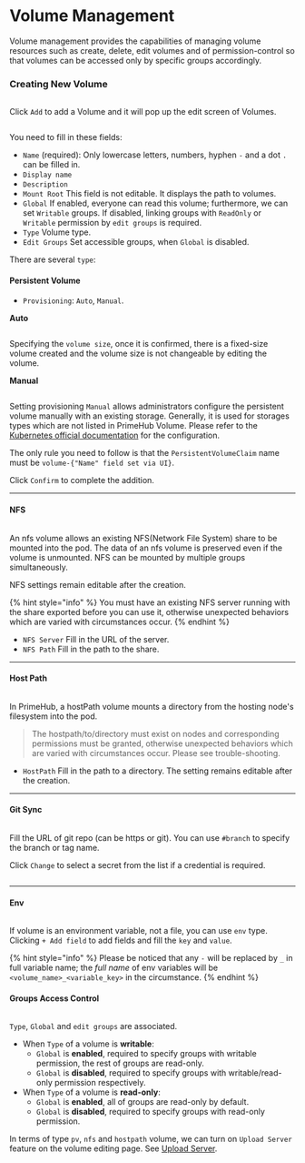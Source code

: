 # Volume Management

Volume management provides the capabilities of managing volume resources such as create, delete, edit volumes and of permission-control so that volumes can be accessed only by specific groups accordingly.

### Creating New Volume

<figure><img src="../../../.gitbook/assets/volume_list.png" alt=""><figcaption></figcaption></figure>

Click `Add` to add a Volume and it will pop up the edit screen of Volumes.

<figure><img src="../../../.gitbook/assets/admin_dataset_v3.png" alt=""><figcaption></figcaption></figure>

You need to fill in these fields:

* `Name` (required): Only lowercase letters, numbers, hyphen `-` and a dot `.` can be filled in.
* `Display name`
* `Description`
* `Mount Root` This field is not editable. It displays the path to volumes.
* `Global` If enabled, everyone can read this volume; furthermore, we can set `Writable` groups. If disabled, linking groups with `ReadOnly` or `Writable` permission by `edit groups` is required.
* `Type` Volume type.
* `Edit Groups` Set accessible groups, when `Global` is disabled.

There are several `type`:

#### Persistent Volume

* `Provisioning`: `Auto`, `Manual`.

**Auto**

<figure><img src="../../../.gitbook/assets/volume_pv_auto.png" alt=""><figcaption></figcaption></figure>

Specifying the `volume size`, once it is confirmed, there is a fixed-size volume created and the volume size is not changeable by editing the volume.

**Manual**

<figure><img src="../../../.gitbook/assets/volume_pv_manual.png" alt=""><figcaption></figcaption></figure>

Setting provisioning `Manual` allows administrators configure the persistent volume manually with an existing storage. Generally, it is used for storages types which are not listed in PrimeHub Volume. Please refer to the [Kubernetes official documentation](https://kubernetes.io/docs/concepts/storage/persistent-datasets/) for the configuration.

The only rule you need to follow is that the `PersistentVolumeClaim` name must be `volume-{"Name" field set via UI}`.

Click `Confirm` to complete the addition.

***

#### NFS

<figure><img src="../../../.gitbook/assets/volume_nfs.png" alt=""><figcaption></figcaption></figure>

An nfs volume allows an existing NFS(Network File System) share to be mounted into the pod. The data of an nfs volume is preserved even if the volume is unmounted. NFS can be mounted by multiple groups simultaneously.

NFS settings remain editable after the creation.

{% hint style="info" %}
You must have an existing NFS server running with the share exported before you can use it, otherwise unexpected behaviors which are varied with circumstances occur.
{% endhint %}

* `NFS Server` Fill in the URL of the server.
* `NFS Path` Fill in the path to the share.

***

#### Host Path

<figure><img src="../../../.gitbook/assets/volume_hostpath.png" alt=""><figcaption></figcaption></figure>

In PrimeHub, a hostPath volume mounts a directory from the hosting node's filesystem into the pod.

> The hostpath/to/directory must exist on nodes and corresponding permissions must be granted, otherwise unexpected behaviors which are varied with circumstances occur. Please see trouble-shooting.

* `HostPath` Fill in the path to a directory. The setting remains editable after the creation.

***

#### Git Sync

<figure><img src="../../../.gitbook/assets/volume_gitsync.png" alt=""><figcaption></figcaption></figure>

Fill the URL of git repo (can be https or git). You can use `#branch` to specify the branch or tag name.

Click `Change` to select a secret from the list if a credential is required.

<figure><img src="../../../.gitbook/assets/dataset_secret_list.png" alt=""><figcaption></figcaption></figure>

***

#### Env

<figure><img src="../../../.gitbook/assets/volume_env.png" alt=""><figcaption></figcaption></figure>

If volume is an environment variable, not a file, you can use `env` type. Clicking `+ Add field` to add fields and fill the `key` and `value`.

{% hint style="info" %}
Please be noticed that any `-` will be replaced by `_` in full variable name; the _full name_ of env variables will be `<volume_name>_<variable_key>` in the circumstance.
{% endhint %}

#### Groups Access Control

<figure><img src="../../../.gitbook/assets/edit_groups.png" alt=""><figcaption></figcaption></figure>

`Type`, `Global` and `edit groups` are associated.

* When `Type` of a volume is **writable**:
  * `Global` is **enabled**, required to specify groups with writable permission, the rest of groups are read-only.
  * `Global` is **disabled**, required to specify groups with writable/read-only permission respectively.
* When `Type` of a volume is **read-only**:
  * `Global` is **enabled**, all of groups are read-only by default.
  * `Global` is **disabled**, required to specify groups with read-only permission.

In terms of type `pv`, `nfs` and `hostpath` volume, we can turn on `Upload Server` feature on the volume editing page. See [Upload Server](upload-server.md).
